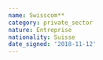 ```yaml
---
name: Swisscom**
category: private_sector
nature: Entreprise
nationality: Suisse
date_signed: '2018-11-12'
---
```

    